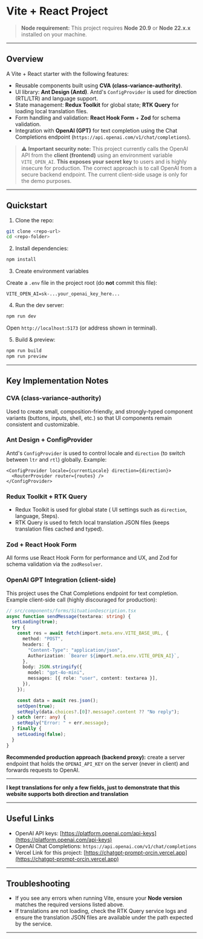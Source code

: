# Vite + React Project

> **Node requirement:** This project requires **Node 20.9** or **Node 22.x.x** installed on your machine.

---

## Overview

A Vite + React starter with the following features:

- Reusable components built using **CVA (class-variance-authority)**.
- UI library: **Ant Design (Antd)**. Antd's `ConfigProvider` is used for direction (RTL/LTR) and language support.
- State management: **Redux Toolkit** for global state; **RTK Query** for loading local translation files.
- Form handling and validation: **React Hook Form** + **Zod** for schema validation.
- Integration with **OpenAI (GPT)** for text completion using the Chat Completions endpoint (`https://api.openai.com/v1/chat/completions`).

> ⚠️ **Important security note:** This project currently calls the OpenAI API from the **client (frontend)** using an environment variable `VITE_OPEN_AI`. **This exposes your secret key** to users and is highly insecure for production. The correct approach is to call OpenAI from a secure backend endpoint. The current client-side usage is only for the demo purposes.

---

## Quickstart

1. Clone the repo:

```bash
git clone <repo-url>
cd <repo-folder>
```

2. Install dependencies:

```bash
npm install
```

3. Create environment variables

Create a `.env` file in the project root (do **not** commit this file):

```
VITE_OPEN_AI=sk-...your_openai_key_here...
```

4. Run the dev server:

```bash
npm run dev
```

Open `http://localhost:5173` (or address shown in terminal).

5. Build & preview:

```bash
npm run build
npm run preview
```

---

## Key Implementation Notes

### CVA (class-variance-authority)

Used to create small, composition-friendly, and strongly-typed component variants (buttons, inputs, shell, etc.) so that UI components remain consistent and customizable.

### Ant Design + ConfigProvider

Antd's `ConfigProvider` is used to control locale and `direction` (to switch between `ltr` and `rtl`) globally. Example:

```tsx
<ConfigProvider locale={currentLocale} direction={direction}>
  <RouterProvider router={routes} />
</ConfigProvider>
```

### Redux Toolkit + RTK Query

- Redux Toolkit is used for global state ( UI settings such as `direction`, language, Steps).
- RTK Query is used to fetch local translation JSON files (keeps translation files cached and typed).

### Zod + React Hook Form

All forms use React Hook Form for performance and UX, and Zod for schema validation via the `zodResolver`.

### OpenAI GPT Integration (client-side)

This project uses the Chat Completions endpoint for text completion. Example client-side call (highly discouraged for production):

```ts
// src/components/forms/SituationDescription.tsx
async function sendMessage(textarea: string) {
  setLoading(true);
  try {
    const res = await fetch(import.meta.env.VITE_BASE_URL, {
      method: "POST",
      headers: {
        "Content-Type": "application/json",
        Authorization: `Bearer ${import.meta.env.VITE_OPEN_AI}`,
      },
      body: JSON.stringify({
        model: "gpt-4o-mini",
        messages: [{ role: "user", content: textarea }],
      }),
    });

    const data = await res.json();
    setOpen(true);
    setReply(data.choices?.[0]?.message?.content ?? "No reply");
  } catch (err: any) {
    setReply("Error: " + err.message);
  } finally {
    setLoading(false);
  }
}
```

**Recommended production approach (backend proxy):** create a server endpoint that holds the `OPENAI_API_KEY` on the server (never in client) and forwards requests to OpenAI.

---

**I kept translations for only a few fields, just to demonstrate that this website supports both direction and translation**

---

## Useful Links

- OpenAI API keys: [https://platform.openai.com/api-keys](https://platform.openai.com/api-keys)
- OpenAI Chat Completions: `https://api.openai.com/v1/chat/completions`
- Vercel Link for this project: [https://chatgpt-prompt-orcin.vercel.app](https://chatgpt-prompt-orcin.vercel.app)

---

## Troubleshooting

- If you see any errors when running Vite, ensure your **Node version** matches the required versions listed above.
- If translations are not loading, check the RTK Query service logs and ensure the translation JSON files are available under the path expected by the service.

---
